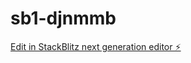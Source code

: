 # sb1-djnmmb

[Edit in StackBlitz next generation editor ⚡️](https://stackblitz.com/~/github.com/luxsavanttech/sb1-djnmmb)